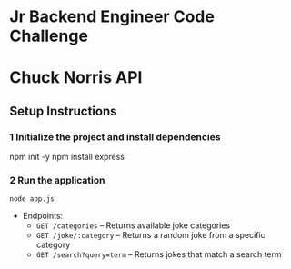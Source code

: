 # Jr Backend Engineer Code Challenge

# Chuck Norris API

  ## Setup Instructions
  ### 1 Initialize the project and install dependencies
  npm init -y
  npm install express

  ### 2 Run the application
    node app.js

- Endpoints:
  - `GET /categories` – Returns available joke categories
  - `GET /joke/:category` – Returns a random joke from a specific category
  - `GET /search?query=term` – Returns jokes that match a search term



